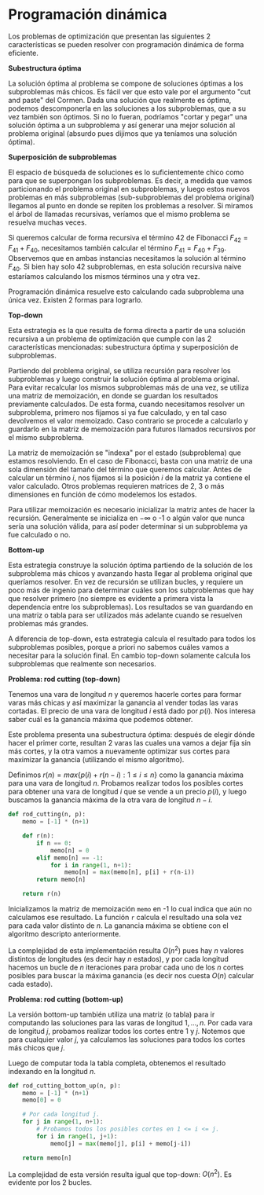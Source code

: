 # Programación dinámica

Los problemas de optimización que presentan las siguientes 2 características se pueden resolver con programación dinámica de forma eficiente.

**Subestructura óptima**

La solución óptima al problema se compone de soluciones óptimas a los subproblemas más chicos. Es fácil ver que esto vale por el argumento "cut and paste" del Cormen. Dada una solución que realmente es óptima, podemos descomponerla en las soluciones a los subproblemas, que a su vez también son óptimos. Si no lo fueran, podríamos "cortar y pegar" una solución óptima a un subproblema y así generar una mejor solución al problema original (absurdo pues dijimos que ya teníamos una solución óptima).

**Superposición de subproblemas**

El espacio de búsqueda de soluciones es lo suficientemente chico como para que se superpongan los subproblemas. Es decir, a medida que vamos particionando el problema original en subproblemas, y luego estos nuevos problemas en más subproblemas (sub-subproblemas del problema original) llegamos al punto en donde se repiten los problemas a resolver. Si miramos el árbol de llamadas recursivas, veríamos que el mismo problema se resuelva muchas veces.

Si queremos calcular de forma recursiva el término 42 de Fibonacci $F_{42} = F_{41} + F_{40}$, necesitamos también calcular el término $F_{41} = F_{40} + F_{39}$. Observemos que en ambas instancias necesitamos la solución al término $F_{40}$. Si bien hay solo 42 subproblemas, en esta solución recursiva naive estaríamos calculando los mismos términos una y otra vez.

Programación dinámica resuelve esto calculando cada subproblema una única vez. Existen 2 formas para lograrlo.

**Top-down**

Esta estrategia es la que resulta de forma directa a partir de una solución recursiva a un problema de optimización que cumple con las 2 características mencionadas: subestructura óptima y superposición de subproblemas.

Partiendo del problema original, se utiliza recursión para resolver los subproblemas y luego construir la solución óptima al problema original. Para evitar recalcular los mismos subproblemas más de una vez, se utiliza una matriz de memoización, en donde se guardan los resultados previamente calculados. De esta forma, cuando necesitamos resolver un subproblema, primero nos fijamos si ya fue calculado, y en tal caso devolvemos el valor memoizado. Caso contrario se procede a calcularlo y guardarlo en la matriz de memoización para futuros llamados recursivos por el mismo subproblema.

La matriz de memoización se "indexa" por el estado (subproblema) que estamos resolviendo. En el caso de Fibonacci, basta con una matriz de una sola dimensión del tamaño del término que queremos calcular. Antes de calcular un término $i$, nos fijamos si la posición $i$ de la matriz ya contiene el valor calculado. Otros problemas requieren matrices de 2, 3 o más dimensiones en función de cómo modelemos los estados.

Para utilizar memoización es necesario inicializar la matriz antes de hacer la recursión. Generalmente se inicializa en $-\infty$ o -1 o algún valor que nunca sería una solución válida, para así poder determinar si un subproblema ya fue calculado o no.

**Bottom-up**

Esta estrategia construye la solución óptima partiendo de la solución de los subproblema más chicos y avanzando hasta llegar al problema original que queríamos resolver. En vez de recursión se utilizan bucles, y requiere un poco más de ingenio para determinar cuáles son los subproblemas que hay que resolver primero (no siempre es evidente a primera vista la dependencia entre los subproblemas). Los resultados se van guardando en una matriz o tabla para ser utilizados más adelante cuando se resuelven problemas más grandes.

A diferencia de top-down, esta estrategia calcula el resultado para todos los subproblemas posibles, porque a priori no sabemos cuáles vamos a necesitar para la solución final. En cambio top-down solamente calcula los subproblemas que realmente son necesarios.

**Problema: rod cutting (top-down)**

Tenemos una vara de longitud $n$ y queremos hacerle cortes para formar varas más chicas y así maximizar la ganancia al vender todas las varas cortadas. El precio de una vara de longitud $i$ está dado por $p(i)$. Nos interesa saber cuál es la ganancia máxima que podemos obtener.

Este problema presenta una subestructura óptima: después de elegir dónde hacer el primer corte, resultan 2 varas las cuales una vamos a dejar fija sin más cortes, y la otra vamos a nuevamente optimizar sus cortes para maximizar la ganancia (utilizando el mismo algoritmo).

Definimos $r(n) = max \lbrace p(i) + r(n-i) : 1 \leq i \leq n \rbrace$ como la ganancia máxima para una vara de longitud $n$. Probamos realizar todos los posibles cortes para obtener una vara de longitud $i$ que se vende a un precio $p(i)$, y luego buscamos la ganancia máxima de la otra vara de longitud $n-i$.

```python
def rod_cutting(n, p):
    memo = [-1] * (n+1)

    def r(n):
        if n == 0:
            memo[n] = 0
        elif memo[n] == -1:
            for i in range(1, n+1):
                memo[n] = max(memo[n], p[i] + r(n-i))
        return memo[n]

    return r(n)
```

Inicializamos la matriz de memoización `memo` en -1 lo cual indica que aún no calculamos ese resultado. La función `r` calcula el resultado una sola vez para cada valor distinto de $n$. La ganancia máxima se obtiene con el algoritmo descripto anteriormente.

La complejidad de esta implementación resulta $O(n^2)$ pues hay $n$ valores distintos de longitudes (es decir hay $n$ estados), y por cada longitud hacemos un bucle de $n$ iteraciones para probar cada uno de los $n$ cortes posibles para buscar la máxima ganancia (es decir nos cuesta $O(n)$ calcular cada estado).

**Problema: rod cutting (bottom-up)**

La versión bottom-up también utiliza una matriz (o tabla) para ir computando las soluciones para las varas de longitud $1, \dots, n$. Por cada vara de longitud $j$, probamos realizar todos los cortes entre $1$ y $j$. Notemos que para cualquier valor $j$, ya calculamos las soluciones para todos los cortes más chicos que $j$.

Luego de computar toda la tabla completa, obtenemos el resultado indexando en la longitud $n$.

```python
def rod_cutting_bottom_up(n, p):
    memo = [-1] * (n+1)
    memo[0] = 0

    # Por cada longitud j.
    for j in range(1, n+1):
        # Probamos todos los posibles cortes en 1 <= i <= j.
        for i in range(1, j+1):
            memo[j] = max(memo[j], p[i] + memo[j-i])

    return memo[n]
```

La complejidad de esta versión resulta igual que top-down: $O(n^2)$. Es evidente por los 2 bucles.

